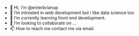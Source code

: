 - 👋 Hi, I’m @enterbrianup
- 👀 I’m intrested in web development but i like data science too
- 🌱 I’m currently learning front end development. 
- 💞️ I’m looking to collaborate on ...
- 📫 How to reach me contact me via email.

<!---
enterbrianup/enterbrianup is a ✨ special ✨ repository because its `README.md` (this file) appears on your GitHub profile.
You can click the Preview link to take a look at your changes.
--->
